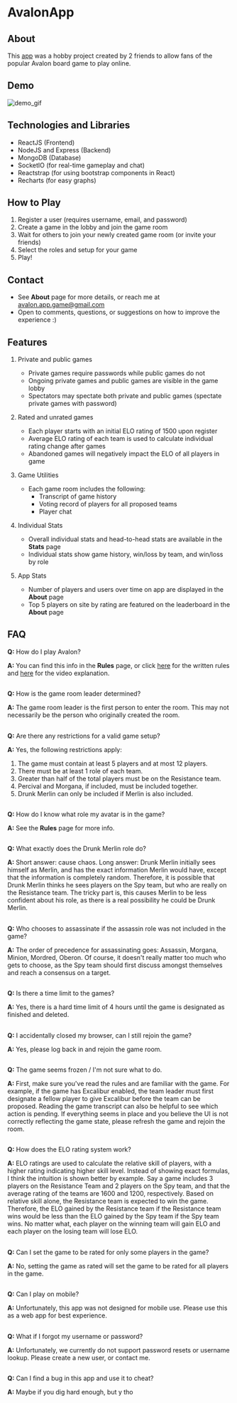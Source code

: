 # AvalonApp

## About
This [app](https://avalonapp.io/) was a hobby project created by 2 friends to allow fans of the popular Avalon board game to play online.

## Demo
![demo_gif](https://github.com/LiKev12/AvalonApp/blob/main/misc/AvalonApp_Demo.gif)

## Technologies and Libraries
- ReactJS (Frontend)
- NodeJS and Express (Backend)
- MongoDB (Database)
- SocketIO (for real-time gameplay and chat)
- Reactstrap (for using bootstrap components in React)
- Recharts (for easy graphs)

## How to Play
1. Register a user (requires username, email, and password)
2. Create a game in the lobby and join the game room
3. Wait for others to join your newly created game room (or invite your friends) 
4. Select the roles and setup for your game
5. Play!

## Contact
- See **About** page for more details, or reach me at avalon.app.game@gmail.com
- Open to comments, questions, or suggestions on how to improve the experience :) 

## Features

1. Private and public games
    * Private games require passwords while public games do not
    * Ongoing private games and public games are visible in the game lobby
    * Spectators may spectate both private and public games (spectate private games with password)
    
2. Rated and unrated games
    * Each player starts with an initial ELO rating of 1500 upon register
    * Average ELO rating of each team is used to calculate individual rating change after games
    * Abandoned games will negatively impact the ELO of all players in game
    
3. Game Utilities
    * Each game room includes the following:
        * Transcript of game history
        * Voting record of players for all proposed teams
        * Player chat

4. Individual Stats
    * Overall individual stats and head-to-head stats are available in the **Stats** page
    * Individual stats show game history, win/loss by team, and win/loss by role
    
5. App Stats
    * Number of players and users over time on app are displayed in the **About** page
    * Top 5 players on site by rating are featured on the leaderboard in the **About** page

## FAQ
**Q:** How do I play Avalon?

**A:** You can find this info in the **Rules** page, or click [here](http://upload.snakesandlattes.com/rules/r/ResistanceAvalon.pdf) for the written rules and [here](https://youtu.be/rXlK3NZjLGc) for the video explanation.

##

**Q:** How is the game room leader determined?

**A:** The game room leader is the first person to enter the room. This may not necessarily be the person who originally created the room.

##

**Q:** Are there any restrictions for a valid game setup?

**A:** Yes, the following restrictions apply:
1. The game must contain at least 5 players and at most 12 players.
2. There must be at least 1 role of each team.
3. Greater than half of the total players must be on the Resistance team. 
4. Percival and Morgana, if included, must be included together.
5. Drunk Merlin can only be included if Merlin is also included.

##

**Q:** How do I know what role my avatar is in the game?

**A:** See the **Rules** page for more info.

##

**Q:** What exactly does the Drunk Merlin role do?

**A:** Short answer: cause chaos. Long answer: Drunk Merlin initially sees himself as Merlin, and has the exact information Merlin would have, except that the information is completely random. Therefore, it is possible that Drunk Merlin thinks he sees players on the Spy team, but who are really on the Resistance team. The tricky part is, this causes Merlin to be less confident about his role, as there is a real possibility he could be Drunk Merlin. 

##

**Q:** Who chooses to assassinate if the assassin role was not included in the game?

**A:** The order of precedence for assassinating goes: Assassin, Morgana, Minion, Mordred, Oberon. Of course, it doesn't really matter too much who gets to choose, as the Spy team should first discuss amongst themselves and reach a consensus on a target.

##

**Q:** Is there a time limit to the games?

**A:** Yes, there is a hard time limit of 4 hours until the game is designated as finished and deleted.

##

**Q:** I accidentally closed my browser, can I still rejoin the game?

**A:** Yes, please log back in and rejoin the game room.

##

**Q:** The game seems frozen / I'm not sure what to do.

**A:** First, make sure you've read the rules and are familiar with the game. For example, if the game has Excalibur enabled, the team leader must first designate a fellow player to give Excalibur before the team can be proposed. Reading the game transcript can also be helpful to see which action is pending. If everything seems in place and you believe the UI is not correctly reflecting the game state, please refresh the game and rejoin the room.

##

**Q:** How does the ELO rating system work?

**A:** ELO ratings are used to calculate the relative skill of players, with a higher rating indicating higher skill level. Instead of showing exact formulas, I think the intuition is shown better by example. Say a game includes 3 players on the Resistance Team and 2 players on the Spy team, and that the average rating of the teams are 1600 and 1200, respectively. Based on relative skill alone, the Resistance team is expected to win the game. Therefore, the ELO gained by the Resistance team if the Resistance team wins would be less than the ELO gained by the Spy team if the Spy team wins. No matter what, each player on the winning team will gain ELO and each player on the losing team will lose ELO.

##

**Q:** Can I set the game to be rated for only some players in the game?

**A:** No, setting the game as rated will set the game to be rated for all players in the game.

##

**Q:** Can I play on mobile?

**A:** Unfortunately, this app was not designed for mobile use. Please use this as a web app for best experience.

##

**Q:** What if I forgot my username or password?

**A:** Unfortunately, we currently do not support password resets or username lookup. Please create a new user, or contact me.

##

**Q:** Can I find a bug in this app and use it to cheat?

**A:** Maybe if you dig hard enough, but y tho
